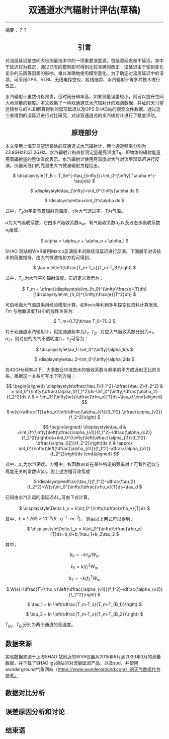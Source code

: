 <center>

# 双通道水汽辐射计评估(草稿)

</center>

------

摘要：？？

<center>

## 引言

</center>

对流层延迟是空间大地测量技术中的一项重要误差源，包括湿延迟和干延迟。其中干延迟较为稳定，通过已有的模型即可得到比较准确的改正；湿延迟由于受到变化复杂的云雨等因素的影响，难以准确地使用模型量化。为了确定对流层延迟中的湿项，可采用GPS、VLBI、无线电探空仪、射线跟踪、水汽辐射计等多种技术进行改正。

水汽辐射计虽然价格昂贵，但时间分辨率高，如果测量误差较小，则可以提升空间大地测量的精度。本文收集了一种双通道式水汽辐射计的观测数据、并址的天马望远镜参与的VLBI解算得到的湿项延迟以及GPS SHAO站的观测文件数据。通过这三者得到的湿延迟进行对比研究，对该双通道式的水汽辐射计进行了精度评估。

<center>

## 原理部分

</center>

本文使用上海天马望远镜处的双通道式水汽辐射计，两个通道频率分别为23.8GHz和31.2GHz。水汽辐射计的直接测定量是亮温度$T_B$，即物体的辐射能量用同辐射量的黑体温度表示。水汽辐射计使用亮温度对大气对流层湿延迟进行反演。仪器天线口的亮温由大气微波辐射方程给出，
<center>

$
\displaystyle{T_B = T_Se^{-\tau_{\infty}}+\int_0^{\infty}T\alpha e^{-\tau}ds}
$

$
\displaystyle\tau_{\infty}=\int_0^{\infty}\alpha ds
$

$
\displaystyle\tau=\int_0^s\alpha ds
$
</center>

式中，$T_S$为宇宙背景辐射亮温度，$\tau$为大气透过率，$T$为气温。

$\alpha$为大气吸收系数，它由水汽吸收系数$\alpha_w$，氧气吸收系数$\alpha_o$以及液态水吸收系数$\alpha_l$组成，
<center>

$
\alpha = \alpha_v + \alpha_o + \alpha_l
$
</center>


SHAO 测站的WVR采用Marco反演技术对路径湿延迟进行反演。下面展示对该技术的简要推导，由大气微波辐射方程可得到，
<center>

$
\tau = ln\left(\dfrac{T_m-T_s}{T_m-T_B}\right)
$
</center>

式中，$T_m$为大气平均辐射温度。它的定义表示为：
<center>

$
T_m = \dfrac{\displaystyle\int_{h_0}^{\infty}\frac{e}{T}dh}{\displaystyle\int_{h_0}^{\infty}\frac{e}{T^2}dh}
$
</center>
可由地面大气温度采用经验模型计算。如Bevis等利用多年探空仪资料计算发现, Tm
与地面温度Ts(K)的线性关系为:
<center>

$
T_m=0.72\times T_0+70.2
$
</center>

对于双通道水汽辐射计，假定通道频率为$f_1$、$f_2$，对应大气吸收系数分别为$\alpha_1$、$\alpha_2$，则对应的大气不透明度$\tau_1$、$\tau_2$可写为：
<center>

$
\displaystyle\tau_1=\int_0^{\infty}\alpha_1ds
$

$
\displaystyle\tau_2=\int_0^{\infty}\alpha_2ds
$
</center>

在40GHz频率以下，大多数云中液态水的吸收系数与频率的平方成近似正比的关系。根据这一关系可写出下列方程：

$$
\begin{aligned}
\displaystyle\dfrac{\tau_1}{f_1^2}-\dfrac{\tau_2}{f_2^2} & = \int_0^{\infty}\dfrac{\alpha_1}{f_1^2}ds-\int_0^{\infty}\dfrac{\alpha_2}{f_2^2}ds \\
& = \int_0^{\infty}w(s)\dfrac{\rho_v}{T}ds+\tau_d
\end{aligned}
$$
<center>

$
w(s)=\dfrac{T}{\rho_v}\left(\dfrac{\alpha_{v1}}{f_1^2}-\dfrac{\alpha_{v2}}{f_2^2}\right)
$

$$
\begin{aligned}
\displaystyle\tau_d & =\int_0^{\infty}\left(\dfrac{\alpha_{o1}}{f_1^2}-\dfrac{\alpha_{o2}}{f_2^2}\right)ds+\int_0^{\infty}\left(\dfrac{\alpha_{l1}}{f_1^2}-\dfrac{\alpha_{l2}}{f_2^2}\right)ds \\
& \approx \int_0^{\infty}\left(\dfrac{\alpha_{o1}}{f_1^2}-\dfrac{\alpha_{o2}}{f_2^2}\right)ds
\end{aligned}
$$
</center>

式中，$\rho_v$为水汽密度。方程中，权函数$w(s)$在某些特定的频率对上可看作近似与高度无关的常数$W(s)$。则上述方程可改写成
<center>

$
\displaystyle\dfrac{\tau_1}{f_1^2}-\dfrac{\tau_2}{f_2^2}=W(s)\int_0^{\infty}\dfrac{\rho_v}{T}ds+\tau_d
$
</center>

已知由水汽引起的湿延迟$\Delta L_v$可由下式计算，
<center>

$
\displaystyle\Delta L_v = k\int_0^{\infty}\dfrac{\rho_v}{T}ds
$
</center>

其中，$k=1.763\times10^{-6}(K\cdot g^{-1}\cdot m^{-3})$。
则由以上两式可以得到，

<center>

$
\displaystyle\Delta L_v = k\int_0^{\infty}\dfrac{\rho_v}{T}ds=b_0+b_1\tau_1+b_2\tau_2
$
</center>

其中，
<center>

$b_0=-k\tau_d/W_m$

$b_1=k/f_1^2W_m$

$b_2=-k/f_2^2W_m$

$
W(s)=\dfrac{T}{\rho_v}\left(\dfrac{\alpha_{v1}}{f_1^2}-\dfrac{\alpha_{v2}}{f_2^2}\right)
$

$
\tau_1 = ln \left(\dfrac{T_m-T_s}{T_m-T_{B_1}}\right)
$

$
\tau_2 = ln \left(\dfrac{T_m-T_s}{T_m-T_{B_2}}\right)
$
</center>

$T_{B_1}$、$T_{B_1}$分别为两个通道的亮温度。

## 数据来源
实验数据来源于上海SHAO 站附近的WVR仪器从2015年8月到2020年3月的测量数据，并下载了SHAO igs测站的对流层延迟产品，以及spd，并使用wunderground气象网站（https://www.wunderground.com）的天气数据作为参考。

## 数据对比分析

## 误差原因分析和讨论

## 结束语